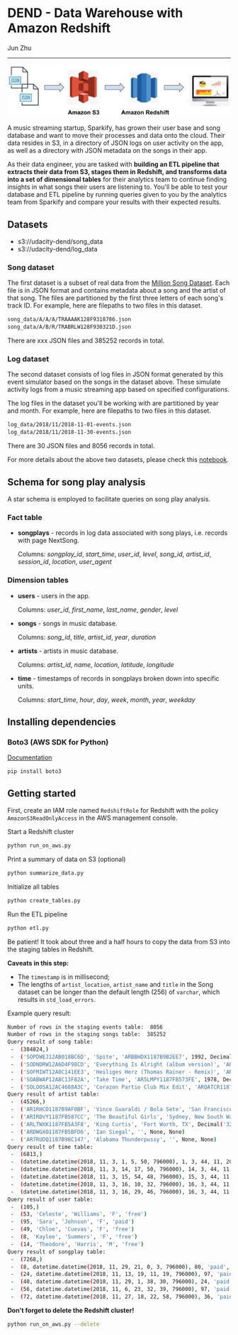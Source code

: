 # DEND - Data Warehouse with Amazon Redshift

Jun Zhu
___

![](architecture.jpg)

A music streaming startup, Sparkify, has grown their user base and song database 
and want to move their processes and data onto the cloud. Their data resides in 
S3, in a directory of JSON logs on user activity on the app, as well as a 
directory with JSON metadata on the songs in their app.

As their data engineer, you are tasked with **building an ETL pipeline that 
extracts their data from S3, stages them in Redshift, and transforms data into 
a set of dimensional tables** for their analytics team to continue finding 
insights in what songs their users are listening to. You'll be able to test 
your database and ETL pipeline by running queries given to you by the analytics 
team from Sparkify and compare your results with their expected results.

## Datasets

- s3://udacity-dend/song_data
- s3://udacity-dend/log_data

### Song dataset

The first dataset is a subset of real data from the 
[Million Song Dataset](http://millionsongdataset.com/). Each file is in JSON 
format and contains metadata about a song and the artist of that song. The 
files are partitioned by the first three letters of each song's track ID. 
For example, here are filepaths to two files in this dataset.

```sh
song_data/A/A/A/TRAAAAK128F9318786.json
song_data/A/B/R/TRABRLW128F930321D.json
```

There are xxx JSON files and 385252 records in total.

### Log dataset

The second dataset consists of log files in JSON format generated by this 
event simulator based on the songs in the dataset above. These simulate 
activity logs from a music streaming app based on specified configurations.

The log files in the dataset you'll be working with are partitioned by year 
and month. For example, here are filepaths to two files in this dataset.

```sh
log_data/2018/11/2018-11-01-events.json
log_data/2018/11/2018-11-30-events.json
```

There are 30 JSON files and 8056 records in total.

For more details about the above two datasets, please check this 
[notebook](../data_modeling_with_postgres/etl.ipynb).

## Schema for song play analysis

A star schema is employed to facilitate queries on song play analysis.

### Fact table

- **songplays** - records in log data associated with song plays, i.e. 
  records with page NextSong.
  
  Columns: *songplay_id*, *start_time*, *user_id*, *level*, 
  *song_id*, *artist_id*, *session_id*, *location*, *user_agent*

### Dimension tables

- **users** - users in the app.
  
  Columns: *user_id*, *first_name*, *last_name*, *gender*, *level*
- **songs** - songs in music database.
  
  Columns: *song_id*, *title*, *artist_id*, *year*, *duration*
- **artists** - artists in music database.
  
  Columns: *artist_id*, *name*, *location*, *latitude*, *longitude*
- **time** - timestamps of records in songplays broken down into specific units. 
  
  Columns: *start_time*, *hour*, *day*, *week*, *month*, *year*, *weekday*

## Installing dependencies

### Boto3 (AWS SDK for Python)

[Documentation](https://boto3.amazonaws.com/v1/documentation/api/latest/index.html)

```
pip install boto3
```

## Getting started

First, create an IAM role named `RedshiftRole` for Redshift with the policy 
`AmazonS3ReadOnlyAccess` in the AWS management console.

Start a Redshift cluster 
```sh
python run_on_aws.py
```

Print a summary of data on S3 (optional)
```sh
python summarize_data.py
```

Initialize all tables
```sh
python create_tables.py
```

Run the ETL pipeline
```sh
python etl.py
```

Be patient! It took about three and a half hours to copy the data from S3 
into the staging tables in Redshift.

**Caveats in this step:**
- The `timestamp` is in millisecond;
- The lengths of `artist_location`, `artist_name` and `title` in the Song dataset 
  can be longer than the default length (256) of `varchar`, which results 
  in `std_load_errors`.


Example query result:
```sh
Number of rows in the staging events table:  8056
Number of rows in the staging songs table:  385252
Query result of song table:
 -  (384824,)
 -  ('SOPDWEJ12AB018BC6D', 'Spite', 'ARBBHDX1187B9B2EE7', 1992, Decimal('271'))
 -  ('SODNDRW12A6D4F98CD', 'Everything Is Alright (album version)', 'AR50H061187FB4AE1C', 2006, Decimal('193'))
 -  ('SOFMIWT12A8C141EE3', 'Heiliges Herz (Thomas Rainer - Remix)', 'AR1SQV21187B9AE9C6', 0, Decimal('290'))
 -  ('SOABWAP12A8C13F82A', 'Take Time', 'AR5LMPY1187FB573FE', 1978, Decimal('258'))
 -  ('SOLOOSA12AC4688A3C', 'Corazon Partio Club Mix Edit', 'ARQATCR1187FB4D3E6', 0, Decimal('270'))
Query result of artist table:
 -  (45266,)
 -  ('AR1RHCO1187B9AF0BF', 'Vince Guaraldi / Bola Sete', 'San Francisco, CA', Decimal('37'), Decimal('-122'))
 -  ('ARIRDVY1187FB587CC', 'The Beautiful Girls', 'Sydney, New South Wales, Australi', Decimal('-33'), Decimal('151'))
 -  ('ARLTWXK1187FB5A3F8', 'King Curtis', 'Fort Worth, TX', Decimal('32'), Decimal('-97'))
 -  ('ARDWGXO1187FB5BFD6', 'Ian Siegal', '', None, None)
 -  ('AR7RUDQ1187B98C147', 'Alabama Thunderpussy', '', None, None)
Query result of time table:
 -  (6813,)
 -  (datetime.datetime(2018, 11, 3, 1, 5, 50, 796000), 1, 3, 44, 11, 2018, 6)
 -  (datetime.datetime(2018, 11, 3, 14, 17, 50, 796000), 14, 3, 44, 11, 2018, 6)
 -  (datetime.datetime(2018, 11, 3, 15, 54, 48, 796000), 15, 3, 44, 11, 2018, 6)
 -  (datetime.datetime(2018, 11, 3, 16, 10, 32, 796000), 16, 3, 44, 11, 2018, 6)
 -  (datetime.datetime(2018, 11, 3, 16, 29, 46, 796000), 16, 3, 44, 11, 2018, 6)
Query result of user table:
 -  (105,)
 -  (53, 'Celeste', 'Williams', 'F', 'free')
 -  (95, 'Sara', 'Johnson', 'F', 'paid')
 -  (49, 'Chloe', 'Cuevas', 'F', 'free')
 -  (8, 'Kaylee', 'Summers', 'F', 'free')
 -  (14, 'Theodore', 'Harris', 'M', 'free')
Query result of songplay table:
 -  (7268,)
 -  (8, datetime.datetime(2018, 11, 29, 21, 0, 3, 796000), 80, 'paid', 'SOXQYSC12A6310E908', 'AR0L04E1187B9AE90C', 1065, 'Portland-South Portland, ME', '"Mozilla/5.0 (Macintosh; Intel Mac OS X 10_9_4) AppleWebKit/537.36 (KHTML, like Gecko) Chrome/36.0.1985.143 Safari/537.36"')
 -  (24, datetime.datetime(2018, 11, 13, 19, 11, 19, 796000), 97, 'paid', 'SOQSYGY12A8C137E0F', 'AROF4LP1187FB41C51', 537, 'Lansing-East Lansing, MI', '"Mozilla/5.0 (X11; Linux x86_64) AppleWebKit/537.36 (KHTML, like Gecko) Chrome/37.0.2062.94 Safari/537.36"')
 -  (40, datetime.datetime(2018, 11, 29, 1, 38, 30, 796000), 24, 'paid', 'SOTNHIP12AB0183131', 'ARD46C811C8A414F3F', 984, 'Lake Havasu City-Kingman, AZ', '"Mozilla/5.0 (Windows NT 6.1; WOW64) AppleWebKit/537.36 (KHTML, like Gecko) Chrome/36.0.1985.125 Safari/537.36"')
 -  (56, datetime.datetime(2018, 11, 6, 23, 32, 39, 796000), 97, 'paid', 'SOBRFPG12A8AE4837D', 'AR1N3PB1187B9B25C1', 293, 'Lansing-East Lansing, MI', '"Mozilla/5.0 (X11; Linux x86_64) AppleWebKit/537.36 (KHTML, like Gecko) Chrome/37.0.2062.94 Safari/537.36"')
 -  (72, datetime.datetime(2018, 11, 27, 18, 22, 58, 796000), 36, 'paid', 'SODFRAX12A8C13274B', 'ARP29T31187B98DD5F', 957, 'Janesville-Beloit, WI', '"Mozilla/5.0 (Windows NT 5.1) AppleWebKit/537.36 (KHTML, like Gecko) Chrome/36.0.1985.143 Safari/537.36"')
```

**Don't forget to delete the Redshift cluster!**
```sh
python run_on_aws.py --delete
```